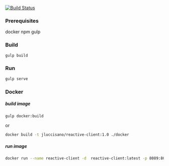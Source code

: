 [![Build Status](https://travis-ci.org/jluccisano/reactive-client.svg?branch=master)](https://travis-ci.org/jluccisano/reactive-client)


### Prerequisites
docker
npm
gulp

### Build
```bash
gulp build
```

### Run 
```bash
gulp serve
```

### Docker

##### build image
```bash
gulp docker:build
```
or
```bash
docker build -t jluccisano/reactive-client:1.0 ./docker
```
##### run image

```bash
docker run --name reactive-client -d  reactive-client:latest -p 8089:80
```

